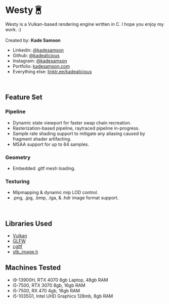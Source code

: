 # Westy <img src="https://github.com/kadealicious/Westy-Vulkan/blob/main/project/docs/logo/logo.png" style="width:1.25em; margin:auto auto -0.25em -0.25em;">

Westy is a Vulkan-based rendering engine written in C.  I hope you enjoy my work.  :)
<br>
<br>
Created by:	**Kade Samson**
<br>
- Linkedin:		[@kadesamson](https://www.linkedin.com/in/kadesamson/)
- Github:		[@kadealicious](https://github.com/kadealicious)
- Instagram:	[@kadesamson](https://www.instagram.com/kadesamson/)
- Portfolio:	[kadesamson.com](https://www.kadesamson.com)
- Everything else: [linktr.ee/kadealicious](https://linktr.ee/kadealicious)

<br>

## Feature Set

### Pipeline
- Dynamic state viewport for faster swap chain recreation.
- Rasterization-based pipeline, raytraced pipeline in-progress.
- Sample rate shading support to mitigate any aliasing caused by fragment shader artifacting.
- MSAA support for up to 64 samples.

### Geometry
- Embedded .gltf mesh loading.

### Texturing
- Mipmapping & dynamic mip LOD control.
- .png, .jpg, .bmp, .tga, & .hdr image format support.

<br>

## Libraries Used
- [Vulkan](https://www.vulkan.org/)
- [GLFW](https://www.glfw.org/)
- [cgltf](https://github.com/jkuhlmann/cgltf)
- [stb_image.h](https://github.com/nothings/stb/tree/master)

## Machines Tested
- i9-13900H, RTX 4070 8gb Laptop, 48gb RAM
- i5-7500, RTX 3070 8gb, 16gb RAM
- i5-7500, RX 470 4gb, 16gb RAM
- i5-1035G1, Intel UHD Graphics 128mb, 8gb RAM
